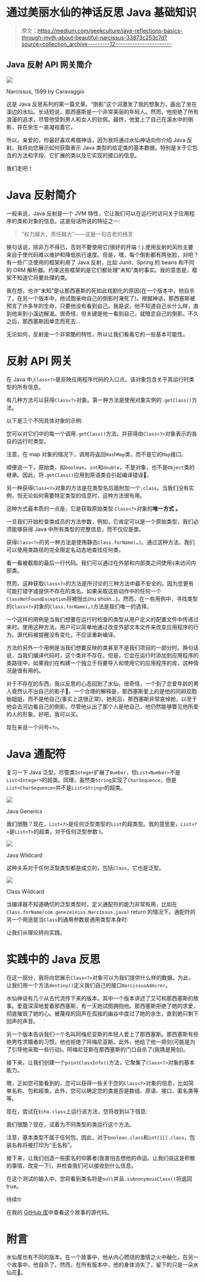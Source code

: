 # 通过美丽水仙的神话反思 Java 基础知识

> 原文：<https://medium.com/geekculture/java-reflections-basics-through-myth-about-beautiful-narcissus-33873c253c7d?source=collection_archive---------12----------------------->

## Java 反射 API 网关简介

![](img/ef0679ef21ad01eaf35c52cd8bbcc1e9.png)

Narcissus, 1599 by Caravaggio

这是 Java 反思系列的第一篇文章。“倒影”这个词激发了我的想象力，画出了坐在溪边的水仙。长话短说，那西塞斯是一个非常美丽的年轻人。然而，他拒绝了所有浪漫的追求，尽管他受到男人和女人的钦佩。最终，他爱上了自己在溪水中的倒影，并在余生一直凝视着它。

所以，亲爱的，你最好喜欢希腊神话，因为我将通过水仙神话向你介绍 Java 反射。我将向您展示如何获取表示 Java 类型的给定类的基本数据。特别是关于它包含的方法和字段、它扩展的类以及它实现的接口的信息。

我们走吧！

# Java 反射简介

一般来说，Java 反射是一个 JVM 特性，它让我们可以在运行时访问关于应用程序的类和对象的信息。这是俗话所说的特征之一:

> “权力越大，责任越大”——这是一句古老的格言

换句话说，除非万不得已，否则不要使用它(很好的开端！).使用反射的风险主要来自于使代码难以维护和降低执行速度。但是，嘿，每个倒影都有两张脸，对吧？有一些广泛使用的框架利用了 Java 反射，比如 Junit、Spring 的 beans 和不同的 ORM 解析器。约束这些框架的是它们都处理“未知”类的事实。我的意思是，框架不知道它将要处理的类。

我在想，也许“未知”是让那西塞斯的死如此戏剧化的原因(在一个版本中，他自杀了，在另一个版本中，他试图亲吻自己的倒影时淹死了)。根据神话，那西塞斯被预言了许多年的生命，只要他没有看到自己。我是说，他不知道自己长什么样，直到他来到小溪边解渴。很奇怪，但关键是他一看到自己，就暗恋自己的倒影。不久之后，那西塞斯因单恋而死去…

无论如何，反射是一个非常酷的特性，所以让我们看看它的一些基本可能性。

# 反射 API 网关

在 Java 中,`Class<?>`是反映应用程序代码的入口点。该对象包含关于其运行时类型的所有信息。

有几种方法可以获得`Class<?>`对象。第一种方法是使用对象实例的`.getClass()`方法。

以下是三个不同具体对象的示例:

您可以对它们中的每一个调用`.getClass()`方法，并获得由`Class<?>`对象表示的各自的运行时类型。

注意，在 map 对象的情况下，调用将返回`HashMap`类，而不是它的`Map`接口。

顺便说一下，原始类，如`boolean`、`int`和`double`，不是对象，也不是`Object`类的继承。因此，将`.getClass()`应用到原语类会引起编译错误🤭。

另一种获得`Class<?>`对象的方法是在类型名后面附加一个`.class`。当我们没有实例，但无论如何需要特定类型的信息时，这种方法很有用。

这种方式最本质的一点是，它是获取原始类型 `Class<?>`对象的**唯一方式** **。**

一旦我们开始检查类成员的方法参数，例如，它肯定可以是一个原始类型，我们必须能够获得 Java 中所有类型的完整信息，而不仅仅是类。

获得`Class<?>`的另一种方法是使用静态`Class.forName(…)`。通过这种方法，我们可以使用类路径的完全限定名动态地查找任何类。

看一看被截取的最后一行代码。我们可以通过在外部和内部类之间使用`$`来访问内部类。

然而，这种获取`Class<?>`的方法是所讨论的三种方法中最不安全的。因为您更有可能打错字或提供不存在的类名。如果采取这些动作中的任何一个`ClassNotFoundException`将被抛出(nu shoin…)。然而，在一些用例中，寻找类型的`Class<?>`对象的`Class.forName(…)`方法是我们唯一的选择。

一个这样的用例是当我们想要在运行时检查的类型从用户定义的配置文件中传递过来时。使用这种方法，用户可以简单地通过改变外部文本文件来改变应用程序的行为。源代码被提醒没有变化，不应该重新编译。

方法的另外一个用例是当我们想要反映的类甚至不是我们项目的一部分时。换句话说，当我们编译代码时，这个类并不存在。但是，它会在运行时添加到应用程序的类路径中。如果我们在构建一个独立于将要导入和使用它的应用程序的库，这种情况是很有用的。

对于不存在的东西，我以反思的心态回到了水仙。很奇怪，一个到了恋爱年龄的男人竟然认不出自己的影子🤨。一个合理的解释是，那西塞斯爱上的是他的同卵双胞胎姐姐，而不是他自己(事实上这很正常)。她死后，那西塞斯非常哀悼她，以至于他会去河边看自己的倒影。尽管他认出了那个人是他自己，他仍然能够瞥见他所爱的人的形象。好吧，我可以买。

现在来说一个问号`<?>`。

# Java 通配符

复习一下 Java 泛型，尽管类`Integer`扩展了`Number`，但`List<Number>`不是`List<Integer>`的超类。同理，虽然类`String`实现了`CharSequence`，但是`List<CharSequence>`并不是`List<String>`的超类。

![](img/7658eda060339f41f05ef28cfecbc631.png)

Java Generics

我们很酷？现在，`List<?>`是任何泛型类型的`List`的超类型。我的意思是，`List<?>`是`List<T>`的超类，对于任何泛型参数 t。

![](img/81794c7f6acf15f7f62e5aaeb82892cd.png)

Java Wildcard

这种关系对于任何泛型类型都是成立的，包括`Class`，它也是泛型。

![](img/5d707da7a3521a16dfe8ca6ec9b4dca2.png)

Class Wildcard

当编译器不知道确切的泛型类型时，定义通配符的能力非常有用，比如在`Class.forName(com.genezeiniss.Narcissus.java)` return 的情况下。通配符的另一个用途是当`Class`的通用参数是通用类型本身时:

让我们从理论转向实践。

# 实践中的 Java 反思

在这一部分，我将向您展示`Class<?>`对象可以为我们提供什么样的数据。为此，让我们用一个方法`destiny()`定义我们自己的接口`NarcissusAdmirer`。

水仙神话有几个从古代流传下来的版本。其中一个版本讲述了艾可和那西塞斯的故事。爱蔻深深地爱着那西塞斯，有一天她试图拥抱他。那西塞斯拒绝了她的求爱，彻底摧毁了她的心。被蔑视的回声在孤独的幽谷中度过了她的余生，直到她只剩下回声的声音。

另一个版本告诉我们一个名叫阿梅尼亚斯的年轻人爱上了那西塞斯。那西塞斯有拒绝男性求婚者的习惯，他也拒绝了阿梅尼亚斯。此外，他给了他一把剑(可能是为了引导他采取一些行动)。阿梅尼亚斯在那西塞斯的门口自杀了(我猜是用剑)。

接下来，让我们创建一个`printClassInfo()`方法，它聚集了`Class<?>`对象的基本能力。

嗯，正如您可能看到的，您可以获得一些关于您的`Class<?>`对象的信息，比如简单名称、包和超类。此外，您可以确定您的类是否是数组、原语、接口、匿名类等等。

现在，尝试在`Echo.class`上运行该方法，您将收到以下信息:

我们很酷？现在，试着为不同类型的类运行这个方法。

注意，基本类型不属于任何包。因此，对于`boolean.class`和`int[][].class`，包装名称将被打印为“无名称”。

接下来，让我们创造一些匿名的仰慕者(我害怕去想他的命运。让我们说这是积极的事情，改变一下)，并检查我们可以接收到什么信息。

在这个测试的输入中，您将看到类名将是`null`并且`.isAnonymousClass()`将返回 true。

待续🤓

在我的 [GitHub 库](https://github.com/genezeiniss/java-reflection)中查看这个故事的源代码。

# 附言

水仙尾也有不同的版本。在一个故事中，他从内心燃烧的激情之火中融化，在另一个故事中，他自杀了。然而，在所有版本中，他的身体消失了，留下的只是一朵水仙花🌼。